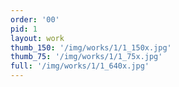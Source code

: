 ```yaml
---
order: '00'
pid: 1
layout: work
thumb_150: '/img/works/1/1_150x.jpg'
thumb_75: '/img/works/1/1_75x.jpg'
full: '/img/works/1/1_640x.jpg'
---
```

